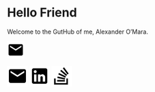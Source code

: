 # Hello Friend

Welcome to the GutHub of me, Alexander O’Mara.

<a href="https://alexomara.com/contact/">
  <img
    src="https://raw.githubusercontent.com/AlexanderOMara/AlexanderOMara/master/mdi/email.svg"
    width="40"
    height="40"
    title="Contact"
  >
</a>

[![Contact](https://raw.githubusercontent.com/AlexanderOMara/AlexanderOMara/master/mdi/email.svg)](https://alexomara.com/contact/)
[![LinkedIn](https://raw.githubusercontent.com/AlexanderOMara/AlexanderOMara/master/mdi/linkedin.svg)](https://www.linkedin.com/in/alexanderomara)
[![StackOverflow](https://raw.githubusercontent.com/AlexanderOMara/AlexanderOMara/master/mdi/stack-overflow.svg)](https://stackoverflow.com/cv/alexanderomara)
